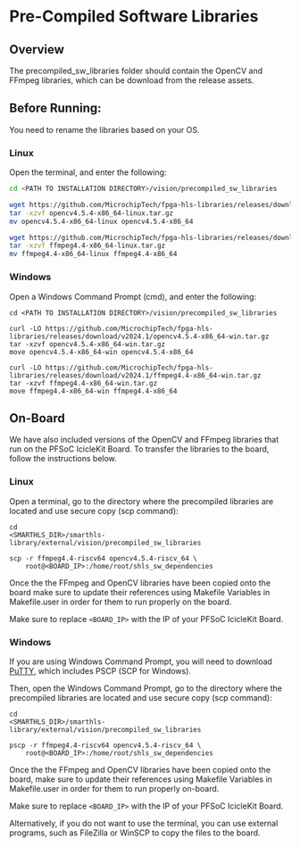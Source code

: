 # Pre-Compiled Software Libraries

## Overview
The precompiled_sw_libraries folder should contain the OpenCV and FFmpeg libraries, which can be download from the release assets. 

## Before Running:
You need to rename the libraries based on your OS.

### Linux
Open the terminal, and enter the following:

```bash
cd <PATH TO INSTALLATION DIRECTORY>/vision/precompiled_sw_libraries

wget https://github.com/MicrochipTech/fpga-hls-libraries/releases/download/v2024.1/opencv4.5.4-x86_64-linux.tar.gz
tar -xzvf opencv4.5.4-x86_64-linux.tar.gz
mv opencv4.5.4-x86_64-linux opencv4.5.4-x86_64

wget https://github.com/MicrochipTech/fpga-hls-libraries/releases/download/v2024.1/ffmpeg4.4-x86_64-linux.tar.gz
tar -xzvf ffmpeg4.4-x86_64-linux.tar.gz
mv ffmpeg4.4-x86_64-linux ffmpeg4.4-x86_64
```

### Windows
Open a Windows Command Prompt (cmd), and enter the following:

```
cd <PATH TO INSTALLATION DIRECTORY>/vision/precompiled_sw_libraries

curl -LO https://github.com/MicrochipTech/fpga-hls-libraries/releases/download/v2024.1/opencv4.5.4-x86_64-win.tar.gz
tar -xzvf opencv4.5.4-x86_64-win.tar.gz
move opencv4.5.4-x86_64-win opencv4.5.4-x86_64

curl -LO https://github.com/MicrochipTech/fpga-hls-libraries/releases/download/v2024.1/ffmpeg4.4-x86_64-win.tar.gz
tar -xzvf ffmpeg4.4-x86_64-win.tar.gz
move ffmpeg4.4-x86_64-win ffmpeg4.4-x86_64
```

## On-Board
We have also included versions of the OpenCV and FFmpeg libraries that run on the PFSoC IcicleKit Board. To transfer the libraries to the board, follow the instructions below.

### Linux
Open a terminal, go to the directory where the precompiled libraries are located and use secure copy (scp command): 

```
cd 
<SMARTHLS_DIR>/smarthls-library/external/vision/precompiled_sw_libraries

scp -r ffmpeg4.4-riscv64 opencv4.5.4-riscv_64 \
  	root@<BOARD_IP>:/home/root/shls_sw_dependencies
```

Once the the FFmpeg and OpenCV libraries have been copied onto the board make sure to update their references using Makefile Variables in Makefile.user in order for them to run properly on the board.


Make sure to replace `<BOARD_IP>` with the IP of your PFSoC IcicleKit Board.

### Windows

If you are using Windows Command Prompt, you will need to download [PuTTY](https://www.chiark.greenend.org.uk/~sgtatham/putty/latest.html), which includes PSCP (SCP for Windows).

Then, open the Windows Command Prompt, go to the directory where the precompiled libraries are located and use secure copy (scp command): 

```
cd 
<SMARTHLS_DIR>/smarthls-library/external/vision/precompiled_sw_libraries

pscp -r ffmpeg4.4-riscv64 opencv4.5.4-riscv_64 \
  	root@<BOARD_IP>:/home/root/shls_sw_dependencies
```
Once the the FFmpeg and OpenCV libraries have been copied onto the board, make sure to update their references using Makefile Variables in Makefile.user in order for them to run properly on-board.


Make sure to replace `<BOARD_IP>` with the IP of your PFSoC IcicleKit Board.

Alternatively, if you do not want to use the terminal, you can use external programs, such as FileZilla or WinSCP to copy the files to the board.


